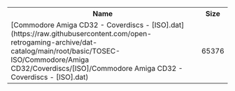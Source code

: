 <table>
<tr><th>Name</th><th>Size</th></tr>
<tr><td>
[Commodore Amiga CD32 - Coverdiscs - [ISO].dat](https://raw.githubusercontent.com/open-retrogaming-archive/dat-catalog/main/root/basic/TOSEC-ISO/Commodore/Amiga CD32/Coverdiscs/[ISO]/Commodore Amiga CD32 - Coverdiscs - [ISO].dat)
</td><td>65376</td></tr>
</table>
